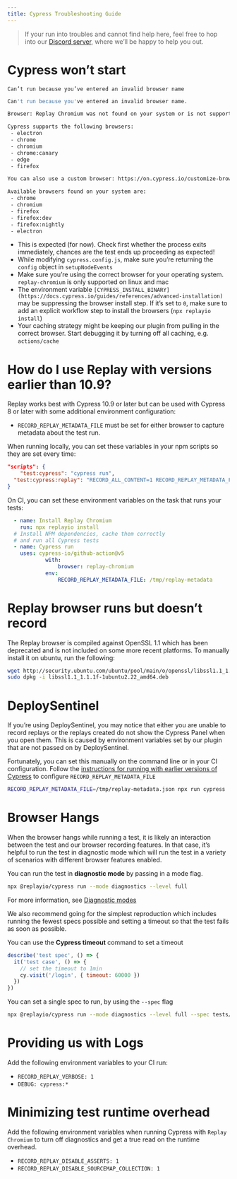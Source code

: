 ```yaml
---
title: Cypress Troubleshooting Guide
---
```


> If your run into troubles and cannot find help here, feel free to hop into our [Discord server](https://replay.io/discord), where we’ll be happy to help you out.

# Cypress won’t start

`Can’t run because you’ve entered an invalid browser name`

```bash
Can't run because you've entered an invalid browser name.

Browser: Replay Chromium was not found on your system or is not supported by Cypress.

Cypress supports the following browsers:
 - electron
 - chrome
 - chromium
 - chrome:canary
 - edge
 - firefox

You can also use a custom browser: https://on.cypress.io/customize-browsers

Available browsers found on your system are:
 - chrome
 - chromium
 - firefox
 - firefox:dev
 - firefox:nightly
 - electron
```

- This is expected (for now). Check first whether the process exits immediately, chances are the test ends up proceeding as expected!
- While modifying `cypress.config.js`, make sure you’re returning the `config` object in `setupNodeEvents`
- Make sure you’re using the correct browser for your operating system. `replay-chromium` is only supported on linux and mac
- The environment variable `[CYPRESS_INSTALL_BINARY](https://docs.cypress.io/guides/references/advanced-installation)` may be suppressing the browser install step. If it’s set to `0`, make sure to add an explicit workflow step to install the browsers (`npx replayio install`)
- Your caching strategy might be keeping our plugin from pulling in the correct browser. Start debugging it by turning off all caching, e.g. `actions/cache`

# How do I use Replay with versions earlier than 10.9?

Replay works best with Cypress 10.9 or later but can be used with Cypress 8 or later with some additional environment configuration:

- `RECORD_REPLAY_METADATA_FILE` must be set for either browser to capture metadata about the test run.

When running locally, you can set these variables in your npm scripts so they are set every time:

```json
"scripts": {
	"test:cypress": "cypress run",
  "test:cypress:replay": "RECORD_ALL_CONTENT=1 RECORD_REPLAY_METADATA_FILE=/tmp/replay-metadata cypress run"
}
```

On CI, you can set these environment variables on the task that runs your tests:

```yaml
  - name: Install Replay Chromium
    run: npx replayio install
  # Install NPM dependencies, cache them correctly
  # and run all Cypress tests
  - name: Cypress run
    uses: cypress-io/github-action@v5
			with:
				browser: replay-chromium
			env:
				RECORD_REPLAY_METADATA_FILE: /tmp/replay-metadata

```

# Replay browser runs but doesn’t record

The Replay browser is compiled against OpenSSL 1.1 which has been deprecated and is not included on some more recent platforms. To manually install it on ubuntu, run the following:

```bash
wget http://security.ubuntu.com/ubuntu/pool/main/o/openssl/libssl1.1_1.1.1f-1ubuntu2.22_amd64.deb
sudo dpkg -i libssl1.1_1.1.1f-1ubuntu2.22_amd64.deb
```

# DeploySentinel

If you’re using DeploySentinel, you may notice that either you are unable to record replays or the replays created do not show the Cypress Panel when you open them. This is caused by environment variables set by our plugin that are not passed on by DeploySentinel.

Fortunately, you can set this manually on the command line or in your CI configuration. Follow the [instructions for running with earlier versions of Cypress](/reference/test-runners/cypress-io/faq) to configure `RECORD_REPLAY_METADATA_FILE`

```bash
RECORD_REPLAY_METADATA_FILE=/tmp/replay-metadata.json npx run cypress
```

# Browser Hangs

When the browser hangs while running a test, it is likely an interaction between the test and our browser recording features. In that case, it’s helpful to run the test in diagnostic mode which will run the test in a variety of scenarios with different browser features enabled.

You can run the test in **diagnostic mode** by passing in a mode flag.

```bash
npx @replayio/cypress run --mode diagnostics --level full
```

For more information, see [Diagnostic modes](/reference/test-runners/cypress-io/overview)

We also recommend going for the simplest reproduction which includes running the fewest specs possible and setting a timeout so that the test fails as soon as possible.

You can use the **Cypress timeout** command to set a timeout

```jsx
describe('test spec', () => {
  it('test case', () => {
    // set the timeout to 1min
    cy.visit('/login', { timeout: 60000 })
  })
})
```

You can set a single spec to run, by using the `--spec` flag

```bash
npx @replayio/cypress run --mode diagnostics --level full --spec tests/logout.spec.ts
```

# Providing us with Logs

Add the following environment variables to your CI run:

- `RECORD_REPLAY_VERBOSE: 1`
- `DEBUG: cypress:*`

# Minimizing test runtime overhead

Add the following environment variables when running Cypress with `Replay Chromium` to turn off diagnostics and get a true read on the runtime overhead.

- `RECORD_REPLAY_DISABLE_ASSERTS: 1`
- `RECORD_REPLAY_DISABLE_SOURCEMAP_COLLECTION: 1`
